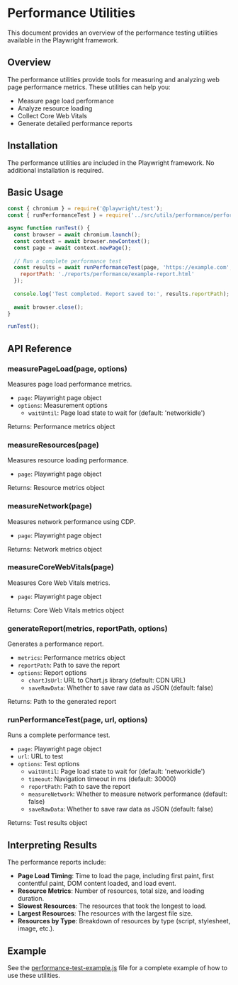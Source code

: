 <!-- Source: /Users/mzahirudeen/playwright-framework-dev/docs-backup/consolidated-docs/docs-performance-utils.md -->

<!-- Source: /Users/mzahirudeen/playwright-framework/docs/performance-utils.md -->

# Performance Utilities

This document provides an overview of the performance testing utilities available in the Playwright framework.

## Overview

The performance utilities provide tools for measuring and analyzing web page performance metrics. These utilities can help you:

- Measure page load performance
- Analyze resource loading
- Collect Core Web Vitals
- Generate detailed performance reports

## Installation

The performance utilities are included in the Playwright framework. No additional installation is required.

## Basic Usage

```javascript
const { chromium } = require('@playwright/test');
const { runPerformanceTest } = require('../src/utils/performance/performanceUtils');

async function runTest() {
  const browser = await chromium.launch();
  const context = await browser.newContext();
  const page = await context.newPage();
  
  // Run a complete performance test
  const results = await runPerformanceTest(page, 'https://example.com', {
    reportPath: './reports/performance/example-report.html'
  });
  
  console.log('Test completed. Report saved to:', results.reportPath);
  
  await browser.close();
}

runTest();
```

## API Reference

### measurePageLoad(page, options)

Measures page load performance metrics.

- `page`: Playwright page object
- `options`: Measurement options
  - `waitUntil`: Page load state to wait for (default: 'networkidle')

Returns: Performance metrics object

### measureResources(page)

Measures resource loading performance.

- `page`: Playwright page object

Returns: Resource metrics object

### measureNetwork(page)

Measures network performance using CDP.

- `page`: Playwright page object

Returns: Network metrics object

### measureCoreWebVitals(page)

Measures Core Web Vitals metrics.

- `page`: Playwright page object

Returns: Core Web Vitals metrics object

### generateReport(metrics, reportPath, options)

Generates a performance report.

- `metrics`: Performance metrics object
- `reportPath`: Path to save the report
- `options`: Report options
  - `chartJsUrl`: URL to Chart.js library (default: CDN URL)
  - `saveRawData`: Whether to save raw data as JSON (default: false)

Returns: Path to the generated report

### runPerformanceTest(page, url, options)

Runs a complete performance test.

- `page`: Playwright page object
- `url`: URL to test
- `options`: Test options
  - `waitUntil`: Page load state to wait for (default: 'networkidle')
  - `timeout`: Navigation timeout in ms (default: 30000)
  - `reportPath`: Path to save the report
  - `measureNetwork`: Whether to measure network performance (default: false)
  - `saveRawData`: Whether to save raw data as JSON (default: false)

Returns: Test results object

## Interpreting Results

The performance reports include:

- **Page Load Timing**: Time to load the page, including first paint, first contentful paint, DOM content loaded, and load event.
- **Resource Metrics**: Number of resources, total size, and loading duration.
- **Slowest Resources**: The resources that took the longest to load.
- **Largest Resources**: The resources with the largest file size.
- **Resources by Type**: Breakdown of resources by type (script, stylesheet, image, etc.).

## Example

See the [performance-test-example.js](../examples/performance-test-example.js) file for a complete example of how to use these utilities.